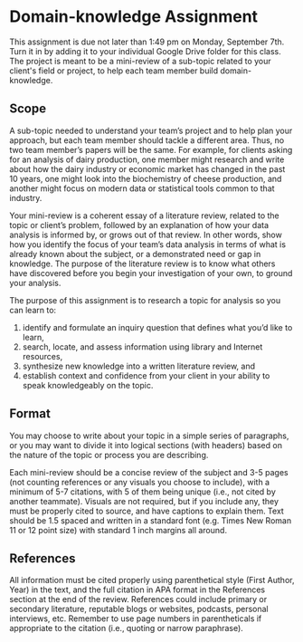 # Domain-knowledge Assignment

This assignment is due not later than 1:49 pm on Monday, September 7th. Turn it in by adding it to your individual Google Drive folder for this class. The project is meant to be a mini-review of a sub-topic related to your client's field or project, to help each team member build domain-knowledge.

## Scope

A sub-topic needed to understand your team’s project and to help plan your approach, but each team member should tackle a different area. Thus, no two team member’s papers will be the same. For example, for clients asking for an analysis of dairy production, one member might research and write about how the dairy industry or economic market has changed in the past 10 years, one might look into the biochemistry of cheese production, and another might focus on modern data or statistical tools common to that industry.

Your mini-review is a coherent essay of a literature review, related to the topic or client’s problem, followed by an explanation of how your data analysis is informed by, or grows out of that review. In other words, show how you identify the focus of your team’s data analysis in terms of what is already known about the subject, or a demonstrated need or gap in knowledge. The purpose of the literature review is to know what others have discovered before you begin your investigation of your own, to ground your analysis.

The purpose of this assignment is to research a topic for analysis so you can learn to:

1. identify and formulate an inquiry question that defines what you’d like to learn,
2. search, locate, and assess information using library and Internet resources,
3. synthesize new knowledge into a written literature review, and
4. establish context and confidence from your client in your ability to speak knowledgeably on
the topic.

## Format 

You may choose to write about your topic in a simple series of paragraphs, or you may want to divide it into logical sections (with headers) based on the nature of the topic or process you are describing.

Each mini-review should be a concise review of the subject and 3-5 pages (not counting references or any visuals you choose to include), with a minimum of 5-7 citations, with 5 of them being unique (i.e., not cited by another teammate). Visuals are not required, but if you include any, they must be properly cited to source, and have captions to explain them. Text should be 1.5 spaced and written in a standard font (e.g. Times New Roman 11 or 12 point size) with standard 1 inch margins all around. 

## References

All information must be cited properly using parenthetical style (First Author, Year) in the text, and the full citation in APA format in the References section at the end of the review. References could include primary or secondary literature, reputable blogs or websites, podcasts, personal interviews, etc. Remember to use page numbers in parentheticals if appropriate to the citation (i.e., quoting or narrow paraphrase).
